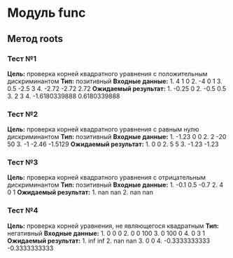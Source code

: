 # Модуль func
## Метод roots
### Тест №1
**Цель:** проверка корней квадратного уравнения с положительным дискриминантом
**Тип:** позитивный
**Входные данные:**
    1. 4 1 0
    2. -4 0 1
    3. 0.5 -2.5 3
    4. -2.72 -2.72 2.72
**Ожидаемый результат:**
    1. -0.25 0
    2. -0.5 0.5
    3. 2 3
    4. -1.6180339888 0.6180339888
### Тест №2
**Цель:** проверка корней квадратного уравнения с равным нулю дискриминантом
**Тип:** позитивный
**Входные данные:**
    1. -1.23 0 0
    2. 2 -20 50
    3. -1 -2.46 -1.5129
**Ожидаемый результат:**
    1. 0 0
    2. 5 5
    3. -1.23 -1.23
### Тест №3
**Цель:** проверка корней квадратного уравнения с отрицательным дискриминантом
**Тип:** позитивный
**Входные данные:**
    1. -0.1 0.5 -0.7
    2. 4 0 1
**Ожидаемый результат:**
    1. nan nan
    2. nan nan
### Тест №4
**Цель:** проверка корней уравнения, не являющегося квадратным
**Тип:** негативный
**Входные данные:**
    1. 0 0 0
    2. 0 0 100
    3. 0 100 0
    4. 0 3 1
**Ожидаемый результат:**
    1. inf inf
    2. nan nan
    3. 0 0
    4. -0.3333333333 -0.3333333333
